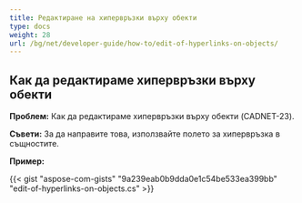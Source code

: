 ```yaml
---
title: Редактиране на хипервръзки върху обекти 
type: docs
weight: 28
url: /bg/net/developer-guide/how-to/edit-of-hyperlinks-on-objects/
---
```


## **Как да редактираме хипервръзки върху обекти**

**Проблем:** Как да редактираме хипервръзки върху обекти (CADNET-23).

**Съвети:** За да направите това, използвайте полето за хипервръзка в същностите.

**Пример:**

{{< gist "aspose-com-gists" "9a239eab0b9dda0e1c54be533ea399bb" "edit-of-hyperlinks-on-objects.cs" >}}
